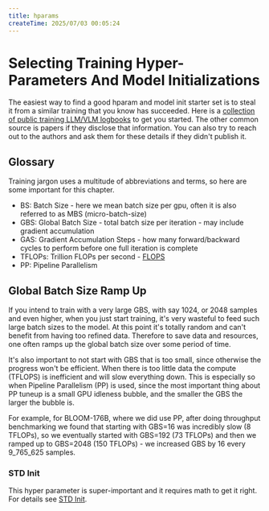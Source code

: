 ```yaml
---
title: hparams
createTime: 2025/07/03 00:05:24
---
```

# Selecting Training Hyper-Parameters And Model Initializations

The easiest way to find a good hparam and model init starter set is to steal it from a similar training that you know has succeeded. Here is a [collection of public training LLM/VLM logbooks](../resources/README.md#publicly-available-training-llmvlm-logbooks) to get you started. The other common source is papers if they disclose that information. You can also try to reach out to the authors and ask them for these details if they didn't publish it.

## Glossary

Training jargon uses a multitude of abbreviations and terms, so here are some important for this chapter.

- BS: Batch Size - here we mean batch size per gpu, often it is also referred to as MBS (micro-batch-size)
- GBS: Global Batch Size - total batch size per iteration - may include gradient accumulation
- GAS: Gradient Accumulation Steps - how many forward/backward cycles to perform before one full iteration is complete
- TFLOPs: Trillion FLOPs per second - [FLOPS](https://en.wikipedia.org/wiki/FLOPS)
- PP: Pipeline Parallelism

## Global Batch Size Ramp Up

If you intend to train with a very large GBS, with say 1024, or 2048 samples and even higher, when you just start training, it's very wasteful to feed such large batch sizes to the model. At this point it's totally random and can't benefit from having too refined data. Therefore to save data and resources, one often ramps up the global batch size over some period of time.

It's also important to not start with GBS that is too small, since otherwise the progress won't be efficient. When there is too little data the compute (TFLOPS) is inefficient and will slow everything down. This is especially so when Pipeline Parallelism (PP) is used, since the most important thing about PP tuneup is a small GPU idleness bubble, and the smaller the GBS the larger the bubble is.

For example, for BLOOM-176B, where we did use PP, after doing throughput benchmarking we found that starting with GBS=16 was incredibly slow (8 TFLOPs), so we eventually started with GBS=192 (73 TFLOPs) and then we ramped up to GBS=2048 (150 TFLOPs) - we increased GBS by 16 every 9_765_625 samples.



### STD Init

This hyper parameter is super-important and it requires math to get it right. For details see [STD Init](instabilities#std-init).
